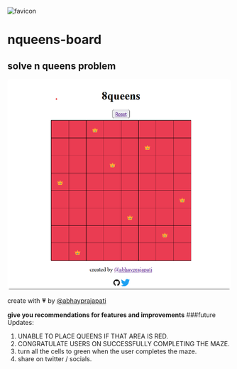 ![favicon](./favicon.ico)
# nqueens-board
## solve n queens problem
<img src="./maze.png" alt="maze"
style="border-radius: 5px;"/>

create with 💗 by [@abhayprajapati](https://twitter.com/abhayprajapati_)

**give you recommendations for features and improvements**
###future Updates:
1. UNABLE TO PLACE QUEENS IF THAT AREA IS RED.
2. CONGRATULATE USERS ON SUCCESSFULLY COMPLETING THE MAZE.
3. turn all the cells to green when the user completes the maze.
4. share on twitter / socials.